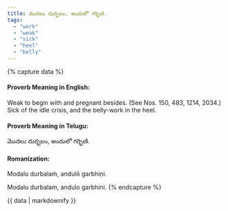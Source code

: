 ```yaml
---
title: మొదలు దుర్బలం, అందులో గర్భిణి.
tags:
  - "work"
  - "weak"
  - "sick"
  - "heel"
  - "belly"
---
```


{% capture data %}
#### Proverb Meaning in English:
Weak to begin with and pregnant besides.
(See Nos. 150, 483, 1214, 2034.)
Sick of the idle crisis, and the belly-work in the heel.

#### Proverb Meaning in Telugu:
మొదలు దుర్బలం, అందులో గర్భిణి.

#### Romanization:
Modalu durbalaṁ, andulō garbhiṇi.

Modalu durbalam, andulo garbhini.
{% endcapture %}

{{ data | markdownify }}

